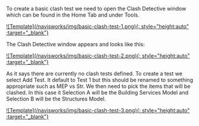 To create a basic clash test we need to open the Clash Detective window which can be found in the Home Tab and under Tools. 

<a href="../../.././img/basic-clash-test-1.png" target="_blank">
    ![Template](/navisworks/img/basic-clash-test-1.png){: style="height:auto" :target="_blank"}
</a>

The Clash Detective window appears and looks like this:

<a href="../../.././img/basic-clash-test-2.png" target="_blank">
    ![Template](/navisworks/img/basic-clash-test-2.png){: style="height:auto" :target="_blank"}
</a>

As it says there are currently no clash tests defined. To create a test we select Add Test. It default to Test 1 but this should be renamed to something appropriate such as MEP vs Str. We then need to pick the items that will be clashed. In this case it Selection A will be the Building Services Model and Selection B will be the Structures Model.  

<a href="../../.././img/basic-clash-test-3.png" target="_blank">
    ![Template](/navisworks/img/basic-clash-test-3.png){: style="height:auto" :target="_blank"}
</a>

<br>
<br>
<br>
